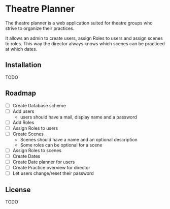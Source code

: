 # Theatre Planner
The theatre planner is a web application suited for theatre groups who strive to organize their practices.

It allows an admin to create users, assign Roles to users and assign scenes to roles. This way the director always knows which scenes can be practiced at which dates.

## Installation

TODO

## Roadmap
- [ ] Create Database scheme
- [ ] Add users
  - users should have a mail, display name and a password
- [ ] Add Roles
- [ ] Assign Roles to users
- [ ] Create Scenes
  - Scenes should have a name and an optional description
  - Some roles can be optional for a scene
- [ ] Assign Roles to scenes
- [ ] Create Dates
- [ ] Create Date planner for users
- [ ] Create Practice overview for director
- [ ] Let users change/reset their password

## License

TODO